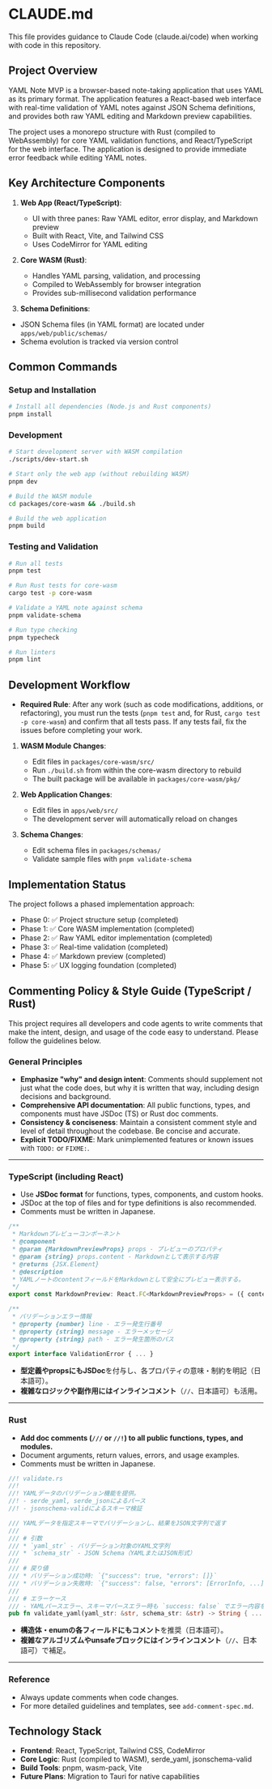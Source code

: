 # CLAUDE.md

This file provides guidance to Claude Code (claude.ai/code) when working with code in this repository.

## Project Overview

YAML Note MVP is a browser-based note-taking application that uses YAML as its primary format. The application features a React-based web interface with real-time validation of YAML notes against JSON Schema definitions, and provides both raw YAML editing and Markdown preview capabilities.

The project uses a monorepo structure with Rust (compiled to WebAssembly) for core YAML validation functions, and React/TypeScript for the web interface. The application is designed to provide immediate error feedback while editing YAML notes.

## Key Architecture Components

1. **Web App (React/TypeScript)**:

   - UI with three panes: Raw YAML editor, error display, and Markdown preview
   - Built with React, Vite, and Tailwind CSS
   - Uses CodeMirror for YAML editing

2. **Core WASM (Rust)**:

   - Handles YAML parsing, validation, and processing
   - Compiled to WebAssembly for browser integration
   - Provides sub-millisecond validation performance

3. **Schema Definitions**:

- JSON Schema files (in YAML format) are located under `apps/web/public/schemas/`
- Schema evolution is tracked via version control

## Common Commands

### Setup and Installation

```bash
# Install all dependencies (Node.js and Rust components)
pnpm install
```

### Development

```bash
# Start development server with WASM compilation
./scripts/dev-start.sh

# Start only the web app (without rebuilding WASM)
pnpm dev

# Build the WASM module
cd packages/core-wasm && ./build.sh

# Build the web application
pnpm build
```

### Testing and Validation

```bash
# Run all tests
pnpm test

# Run Rust tests for core-wasm
cargo test -p core-wasm

# Validate a YAML note against schema
pnpm validate-schema

# Run type checking
pnpm typecheck

# Run linters
pnpm lint
```

## Development Workflow

- **Required Rule**:
  After any work (such as code modifications, additions, or refactoring), you must run the tests (`pnpm test` and, for Rust, `cargo test -p core-wasm`) and confirm that all tests pass.
  If any tests fail, fix the issues before completing your work.

1. **WASM Module Changes**:

   - Edit files in `packages/core-wasm/src/`
   - Run `./build.sh` from within the core-wasm directory to rebuild
   - The built package will be available in `packages/core-wasm/pkg/`

2. **Web Application Changes**:

   - Edit files in `apps/web/src/`
   - The development server will automatically reload on changes

3. **Schema Changes**:
   - Edit schema files in `packages/schemas/`
   - Validate sample files with `pnpm validate-schema`

## Implementation Status

The project follows a phased implementation approach:

- Phase 0: ✅ Project structure setup (completed)
- Phase 1: ✅ Core WASM implementation (completed)
- Phase 2: ✅ Raw YAML editor implementation (completed)
- Phase 3: ✅ Real-time validation (completed)
- Phase 4: ✅ Markdown preview (completed)
- Phase 5: ✅ UX logging foundation (completed)

## Commenting Policy & Style Guide (TypeScript / Rust)

This project requires all developers and code agents to write comments that make the intent, design, and usage of the code easy to understand. Please follow the guidelines below.

### General Principles

- **Emphasize "why" and design intent**: Comments should supplement not just what the code does, but why it is written that way, including design decisions and background.
- **Comprehensive API documentation**: All public functions, types, and components must have JSDoc (TS) or Rust doc comments.
- **Consistency & conciseness**: Maintain a consistent comment style and level of detail throughout the codebase. Be concise and accurate.
- **Explicit TODO/FIXME**: Mark unimplemented features or known issues with `TODO:` or `FIXME:`.

---

### TypeScript (including React)

- Use **JSDoc format** for functions, types, components, and custom hooks.
- JSDoc at the top of files and for type definitions is also recommended.
- Comments must be written in Japanese.

```typescript
/**
 * Markdownプレビューコンポーネント
 * @component
 * @param {MarkdownPreviewProps} props - プレビューのプロパティ
 * @param {string} props.content - Markdownとして表示する内容
 * @returns {JSX.Element}
 * @description
 * YAMLノートのcontentフィールドをMarkdownとして安全にプレビュー表示する。
 */
export const MarkdownPreview: React.FC<MarkdownPreviewProps> = ({ content }) => { ... }

/**
 * バリデーションエラー情報
 * @property {number} line - エラー発生行番号
 * @property {string} message - エラーメッセージ
 * @property {string} path - エラー発生箇所のパス
 */
export interface ValidationError { ... }
```

- **型定義やpropsにもJSDoc**を付与し、各プロパティの意味・制約を明記（日本語可）。
- **複雑なロジックや副作用にはインラインコメント**（`//`、日本語可）も活用。

---

### Rust

- **Add doc comments (`///` or `//!`) to all public functions, types, and modules.**
- Document arguments, return values, errors, and usage examples.
- Comments must be written in Japanese.

```rust
//! validate.rs
//!
//! YAMLデータのバリデーション機能を提供。
//! - serde_yaml, serde_jsonによるパース
//! - jsonschema-validによるスキーマ検証

/// YAMLデータを指定スキーマでバリデーションし、結果をJSON文字列で返す
///
/// # 引数
/// * `yaml_str` - バリデーション対象のYAML文字列
/// * `schema_str` - JSON Schema（YAMLまたはJSON形式）
///
/// # 戻り値
/// * バリデーション成功時: `{"success": true, "errors": []}`
/// * バリデーション失敗時: `{"success": false, "errors": [ErrorInfo, ...]}`
///
/// # エラーケース
/// - YAMLパースエラー、スキーマパースエラー時も `success: false` でエラー内容を返す
pub fn validate_yaml(yaml_str: &str, schema_str: &str) -> String { ... }
```

- **構造体・enumの各フィールドにもコメント**を推奨（日本語可）。
- **複雑なアルゴリズムやunsafeブロックにはインラインコメント**（`//`、日本語可）で補足。

---

### Reference

- Always update comments when code changes.
- For more detailed guidelines and templates, see `add-comment-spec.md`.

## Technology Stack

- **Frontend**: React, TypeScript, Tailwind CSS, CodeMirror
- **Core Logic**: Rust (compiled to WASM), serde_yaml, jsonschema-valid
- **Build Tools**: pnpm, wasm-pack, Vite
- **Future Plans**: Migration to Tauri for native capabilities

